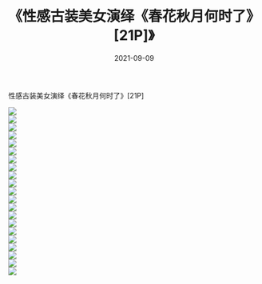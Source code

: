 ﻿---
layout: post
title:  《性感古装美女演绎《春花秋月何时了》[21P]》
date:   2021-09-09
img: http://img.660000.xyz/Sharelink/性感/2021/性感古装美女演绎《春花秋月何时了》[21P]/000.jpg
categories: [美女, 清纯, 唯美]
---

性感古装美女演绎《春花秋月何时了》[21P]

  ![](http://img.660000.xyz/Sharelink/性感/2021/性感古装美女演绎《春花秋月何时了》[21P]/001.jpg) <br> ![](http://img.660000.xyz/Sharelink/性感/2021/性感古装美女演绎《春花秋月何时了》[21P]/002.jpg) <br> ![](http://img.660000.xyz/Sharelink/性感/2021/性感古装美女演绎《春花秋月何时了》[21P]/003.jpg) <br> ![](http://img.660000.xyz/Sharelink/性感/2021/性感古装美女演绎《春花秋月何时了》[21P]/004.jpg) <br> ![](http://img.660000.xyz/Sharelink/性感/2021/性感古装美女演绎《春花秋月何时了》[21P]/005.jpg) <br> ![](http://img.660000.xyz/Sharelink/性感/2021/性感古装美女演绎《春花秋月何时了》[21P]/006.jpg) <br> ![](http://img.660000.xyz/Sharelink/性感/2021/性感古装美女演绎《春花秋月何时了》[21P]/007.jpg) <br> ![](http://img.660000.xyz/Sharelink/性感/2021/性感古装美女演绎《春花秋月何时了》[21P]/008.jpg) <br> ![](http://img.660000.xyz/Sharelink/性感/2021/性感古装美女演绎《春花秋月何时了》[21P]/009.jpg) <br> ![](http://img.660000.xyz/Sharelink/性感/2021/性感古装美女演绎《春花秋月何时了》[21P]/010.jpg) <br> ![](http://img.660000.xyz/Sharelink/性感/2021/性感古装美女演绎《春花秋月何时了》[21P]/011.jpg) <br> ![](http://img.660000.xyz/Sharelink/性感/2021/性感古装美女演绎《春花秋月何时了》[21P]/012.jpg) <br> ![](http://img.660000.xyz/Sharelink/性感/2021/性感古装美女演绎《春花秋月何时了》[21P]/013.jpg) <br> ![](http://img.660000.xyz/Sharelink/性感/2021/性感古装美女演绎《春花秋月何时了》[21P]/014.jpg) <br> ![](http://img.660000.xyz/Sharelink/性感/2021/性感古装美女演绎《春花秋月何时了》[21P]/015.jpg) <br> ![](http://img.660000.xyz/Sharelink/性感/2021/性感古装美女演绎《春花秋月何时了》[21P]/016.jpg) <br> ![](http://img.660000.xyz/Sharelink/性感/2021/性感古装美女演绎《春花秋月何时了》[21P]/017.jpg) <br> ![](http://img.660000.xyz/Sharelink/性感/2021/性感古装美女演绎《春花秋月何时了》[21P]/018.jpg) <br> ![](http://img.660000.xyz/Sharelink/性感/2021/性感古装美女演绎《春花秋月何时了》[21P]/019.jpg) <br> ![](http://img.660000.xyz/Sharelink/性感/2021/性感古装美女演绎《春花秋月何时了》[21P]/020.jpg) <br> ![](http://img.660000.xyz/Sharelink/性感/2021/性感古装美女演绎《春花秋月何时了》[21P]/021.jpg) <br>